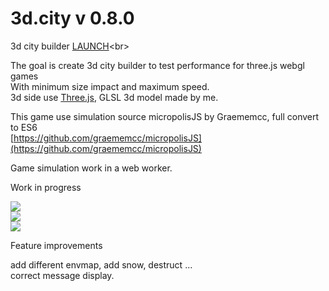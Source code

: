 3d.city v 0.8.0
=======

3d city builder [LAUNCH]([http://lo-th.github.io/3d.city/index.html](https://github.com/3dcitymetaverse/citymetaverse))<br>

The goal is create 3d city builder to test performance for three.js webgl games<br>
With minimum size impact and maximum speed.<br>
3d side use [Three.js](https://github.com/mrdoob/three.js), GLSL 3d model made by me.<br>

This game use simulation source micropolisJS by Graememcc, full convert to ES6<br>
[https://github.com/graememcc/micropolisJS](https://github.com/graememcc/micropolisJS)<br>

Game simulation work in a web worker.

Work in progress

<a target='_blank' href='http://lo-th.github.io/3d.city/index.html'><img src="http://lo-th.github.io/3d.city/assets/img/preview01.jpg"/></a><br>
<a target='_blank' href='http://lo-th.github.io/3d.city/index.html'><img src="http://lo-th.github.io/3d.city/assets/img/preview02.jpg"/></a><br>
<a target='_blank' href='http://lo-th.github.io/3d.city/index.html'><img src="http://lo-th.github.io/3d.city/assets/img/preview03.jpg"/></a><br>

Feature improvements

add different envmap, add snow, destruct ...<br>
correct message display.

